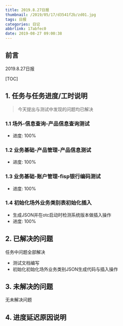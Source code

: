 ```yaml
---
title: 2019.8.27日报
thumbnail: /2019/05/17/d3541f2b/zd01.jpg
tags: 日报
categories: 日记
abbrlink: 17abfec0
date: 2019-08-27 09:00:38
---
```


## 前言

2019.8.27日报

[TOC]

<!--More-->

## 1. 任务与任务进度/工时说明

> 今天提出与测试中发现的问题均已解决


### 1.1 场外-信息查询-产品信息查询测试

- 进度: 100%

### 1.2 业务基础-产品管理-产品信息测试

- 进度: 100%

### 1.3 业务基础-账户管理-fisp银行编码测试 

- 进度: 100%

### 1.4 初始化场外业务类别表初始化插入

- 生成JSON并在otc启动时检测系统版本做插入操作
- 进度: 100%

## 2. 已解决的问题

任务中问题全部解决

- 测试文档编写
- 初始化初始化场外业务类别JSON生成代码与插入操作

## 3. 未解决的问题

无未解决问题

## 4. 进度延迟原因说明

